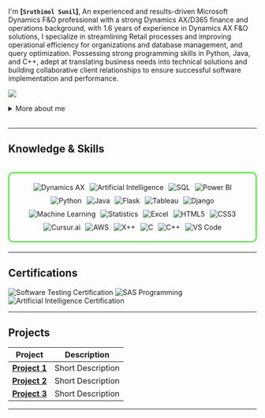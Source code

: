 I'm **[`Sruthimol Sunil`]**, An experienced and results-driven Microsoft Dynamics F\&O professional with a strong Dynamics
 AX/D365 finance and operations background, with 1.6 years of experience in Dynamics AX F\&O solutions, I specialize in streamlining Retail processes and improving 
 operational efficiency for organizations and database management, and query optimization. Possessing strong programming skills in Python, Java, and C++, adept at
 translating business needs into technical solutions and building collaborative client relationships to ensure successful software implementation and performance.

<a href="linkedin.com/in/sruthimol-sunil-159b3b188"><img src="https://img.shields.io/badge/-LinkedIn-0072b1?&style=for-the-badge&logo=linkedin&logoColor=white" /></a>

<details>
  <summary>More about me</summary>

- **Name**: Sruthimol Sunil
- **From**: India
- **Executive -MDM** | **Dynamics AX 2012/D365(Operational and Technical)**
- Developed and maintained Microsoft Dynamics Retail POS systems and Configured Retail POS systems to meet specific business requirements.
- Developed custom modules and functionalities using X++ to address unique client needs and Integrated Microsoft Dynamics AX with other systems, ensuring seamless data flow 
  and cross-platform functionality.
- Provided ongoing support and resolved technical issues for Microsoft Dynamics AX applications.
- Handled ERP operations for international brands like Coldstone Creamery, Gosport, ToysRus and YOYOSO
- Product information management, Tax master configuration, Transfer order creation and shipment, Sales and purchase order creation and posting in ERP, POS configuration, 
  promotion. mechanism, Project Management, Inventory Management, IT Procurement, Bill of material and formula management.

</details>
<br>

---

<h2 id="knowledge_skills" align=''> Knowledge & Skills </h2>

<br>

<div style="border: 2px solid #22F700; border-radius: 10px; padding: 20px; margin-bottom: 20px;">
  <div align="left" style="display: flex; flex-wrap: wrap; justify-content: center; gap: 10px;">
      <img src="https://img.shields.io/badge/Dynamics_AX-002050?style=for-the-badge&logo=microsoft&logoColor=white" alt="Dynamics AX" />
      <img src="https://img.shields.io/badge/Artificial_Intelligence-121212?style=for-the-badge&logo=ai&logoColor=white" alt="Artificial Intelligence" />
      <img src="https://img.shields.io/badge/SQL-003B57?style=for-the-badge&logo=postgresql&logoColor=white" alt="SQL" />
      <img src="https://img.shields.io/badge/Power_BI-F2C811?style=for-the-badge&logo=powerbi&logoColor=black" alt="Power BI" />
      <img src="https://img.shields.io/badge/Python-3776AB?style=for-the-badge&logo=python&color=000000" alt="Python" />
      <img src="https://img.shields.io/badge/Java-007396?style=for-the-badge&logo=java&logoColor=white" alt="Java" />
      <img src="https://img.shields.io/badge/Flask-000000?style=for-the-badge&logo=flask&logoColor=white" alt="Flask" />
      <img src="https://img.shields.io/badge/Tableau-E97627?style=for-the-badge&logo=tableau&logoColor=white" alt="Tableau" />
      <img src="https://img.shields.io/badge/Django-092E20?style=for-the-badge&logo=django&logoColor=white" alt="Django" />
      <img src="https://img.shields.io/badge/Machine_Learning-FF6F00?style=for-the-badge&logo=tensorflow&logoColor=white" alt="Machine Learning" />
      <img src="https://img.shields.io/badge/Statistics-4B8BBE?style=for-the-badge&logo=gnuplot&logoColor=white" alt="Statistics" />
      <img src="https://img.shields.io/badge/Excel-217346?style=for-the-badge&logo=microsoft-excel&logoColor=white" alt="Excel" />
      <img src="https://img.shields.io/badge/HTML5-5D4B6C?style=for-the-badge&logo=html5&color=000000" alt="HTML5" />
      <img src="https://img.shields.io/badge/CSS3-2965F1?style=for-the-badge&logo=css3&color=000000" alt="CSS3" />
      <img src="https://img.shields.io/badge/Cursur.ai-1A1A1A?style=for-the-badge&logo=openai&logoColor=white" alt="Cursur.ai" />
      <img src="https://img.shields.io/badge/AWS-232F3E?style=for-the-badge&logo=amazon-aws&logoColor=white" alt="AWS" />
      <img src="https://img.shields.io/badge/X++-002050?style=for-the-badge&logo=microsoft&logoColor=white" alt="X++" />
      <img src="https://img.shields.io/badge/C-A8B9CC?style=for-the-badge&logo=c&logoColor=black" alt="C" />
      <img src="https://img.shields.io/badge/C++-00599C?style=for-the-badge&logo=c%2B%2B&logoColor=white" alt="C++" />
      <img src="https://img.shields.io/badge/VS_Code-007ACC?style=for-the-badge&logo=visual-studio-code&color=000000" alt="VS Code" />


  </div>
</div>

---
<h2 id="Certifications" align=''> Certifications </h2>

<div>
<img src="https://img.shields.io/badge/Software_Testing-Certified-00BFFF?style=for-the-badge&color=000000" alt="Software Testing Certification" />
<img src="https://img.shields.io/badge/SAS_Programming-Certified-1E90FF?style=for-the-badge&logo=sas&logoColor=white&color=000000" alt="SAS Programming" />
<img src="https://img.shields.io/badge/Artificial_Intelligence-Certified-FF6F00?style=for-the-badge&logo=openai&logoColor=white&color=000000" alt="Artificial Intelligence Certification" />

</div>

---

<h2 id="Projects" align=''> Projects </h2>


| **Project**      | **Description**                                                                                  |
|-------------------|--------------------------------------------------------------------------------------------------|
| **[Project 1](https://github.com/)**    | Short Description |
| **[Project 2](https://github.com/)**    | Short Description |
| **[Project 3](https://github.com/)**    | Short Description | 

---

